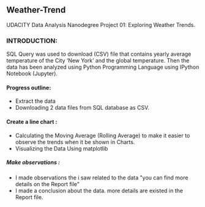 ## Weather-Trend
UDACITY Data Analysis Nanodegree Project 01: Exploring Weather Trends.

### INTRODUCTION:
SQL Query was used to download (CSV) file that contains yearly average temperature of the City ‘New York’ and the global temperature.
Then the data has been analyzed using Python Programming Language using IPython Notebook (Jupyter).
#### Progress outline:
* Extract the data 
* Downloading 2 data files from SQL database as CSV.

#### Create a line chart :
* Calculating the Moving Average (Rolling Average) to make it easier to observe the trends when it be shown in Charts.
* Visualizing the Data Using matplotlib
##### Make observations :
* I made observations the i saw related to the data "you can find more details on the Report file"
* I made a conclusion about the data.
more details are existed in the Report file.
